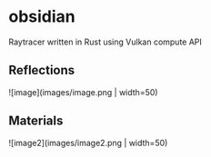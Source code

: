 # obsidian
Raytracer written in Rust using Vulkan compute API

## Reflections
![image](images/image.png | width=50)

## Materials
![image2](images/image2.png | width=50)
